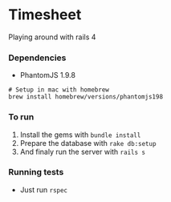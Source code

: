 # Timesheet

Playing around with rails 4


### Dependencies

* PhantomJS 1.9.8

```
# Setup in mac with homebrew
brew install homebrew/versions/phantomjs198
```

### To run

1. Install the gems with ```bundle install```
2. Prepare the database with ```rake db:setup```
3. And finaly run the server with ```rails s```

### Running tests

* Just run ```rspec```
